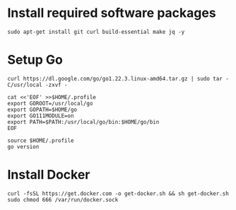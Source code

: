 # Install required software packages  
`sudo apt-get install git curl build-essential make jq -y`  

# Setup Go  
`curl https://dl.google.com/go/go1.22.3.linux-amd64.tar.gz | sudo tar -C/usr/local -zxvf -`  
```
cat <<'EOF' >>$HOME/.profile
export GOROOT=/usr/local/go
export GOPATH=$HOME/go
export GO111MODULE=on
export PATH=$PATH:/usr/local/go/bin:$HOME/go/bin
EOF
```
`source $HOME/.profile`  
`go version`    

# Install Docker  
`curl -fsSL https://get.docker.com -o get-docker.sh && sh get-docker.sh`  
`sudo chmod 666 /var/run/docker.sock`  
